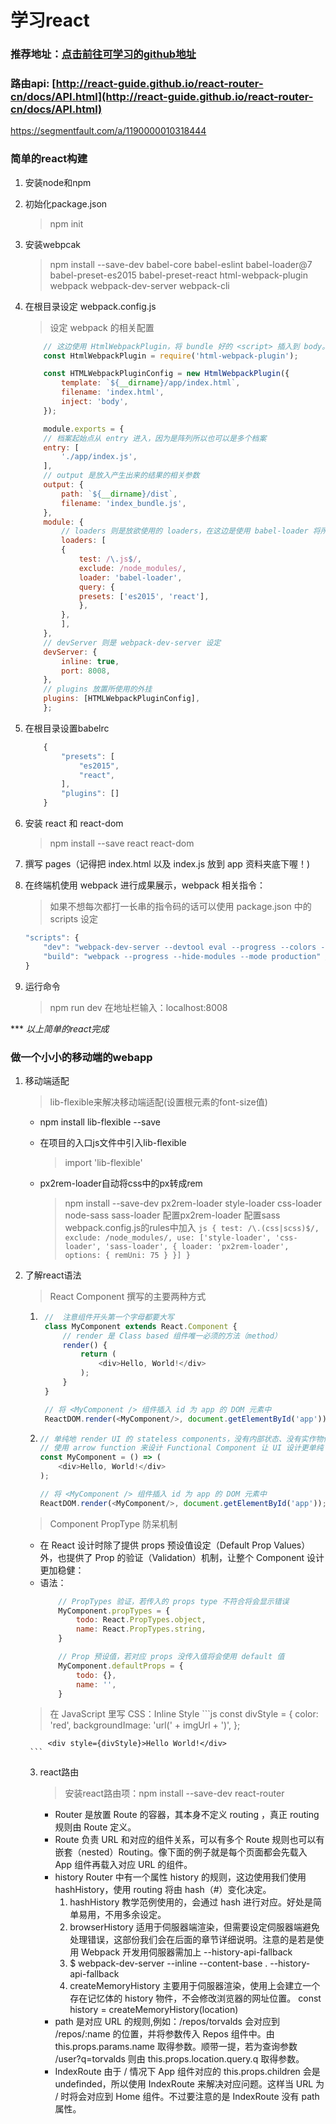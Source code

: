 # 学习react
### 推荐地址：[点击前往可学习的github地址](https://github.com/carlleton/reactjs101)
### 路由api: [http://react-guide.github.io/react-router-cn/docs/API.html](http://react-guide.github.io/react-router-cn/docs/API.html)
https://segmentfault.com/a/1190000010318444

### 简单的react构建
1. 安装node和npm
2. 初始化package.json
    > npm init
3. 安装webpcak
    > npm install --save-dev babel-core babel-eslint babel-loader@7 babel-preset-es2015 babel-preset-react html-webpack-plugin webpack webpack-dev-server webpack-cli
4. 在根目录设定 webpack.config.js
    > 设定 webpack 的相关配置
    ```js
        // 这边使用 HtmlWebpackPlugin，将 bundle 好的 <script> 插入到 body。${__dirname} 为 ES6 语法对应到 __dirname  
        const HtmlWebpackPlugin = require('html-webpack-plugin');

        const HTMLWebpackPluginConfig = new HtmlWebpackPlugin({
            template: `${__dirname}/app/index.html`,
            filename: 'index.html',
            inject: 'body',
        });

        module.exports = {
        // 档案起始点从 entry 进入，因为是阵列所以也可以是多个档案
        entry: [
            './app/index.js',
        ],
        // output 是放入产生出来的结果的相关参数
        output: {
            path: `${__dirname}/dist`,
            filename: 'index_bundle.js',
        },
        module: {
            // loaders 则是放欲使用的 loaders，在这边是使用 babel-loader 将所有 .js（这边用到正则式）相关档案（排除了 npm 安装的套件位置 node_modules）转译成浏览器可以阅读的 JavaScript。preset 则是使用的 babel 转译规则，这边使用 react、es2015。若是已经单独使用 .babelrc 作为 presets 设定的话，则可以省略 query
            loaders: [
            {
                test: /\.js$/,
                exclude: /node_modules/,
                loader: 'babel-loader',
                query: {
                presets: ['es2015', 'react'],
                },
            },
            ],
        },
        // devServer 则是 webpack-dev-server 设定
        devServer: {
            inline: true,
            port: 8008,
        },
        // plugins 放置所使用的外挂
        plugins: [HTMLWebpackPluginConfig],
        };
    ```
5. 在根目录设置babelrc
    ```js
        {
            "presets": [
                "es2015",
                "react",
            ],
            "plugins": []
        }
    ```
6. 安装 react 和 react-dom
    > npm install --save react react-dom

7. 撰写 pages（记得把 index.html 以及 index.js 放到 app 资料夹底下喔！)
8. 在终端机使用 webpack 进行成果展示，webpack 相关指令：
   > 如果不想每次都打一长串的指令码的话可以使用 package.json 中的 scripts 设定
    ```js
    "scripts": {
        "dev": "webpack-dev-server --devtool eval --progress --colors --content-base", // 运行项目
        "build": "webpack --progress --hide-modules --mode production" // 打包项目
    }
    ```
9. 运行命令 
    > npm run dev
    > 在地址栏输入：localhost:8008

*** *以上简单的react完成*

### 做一个小小的移动端的webapp

1. 移动端适配
    > lib-flexible来解决移动端适配(设置根元素的font-size值)
    * npm install lib-flexible --save
    * 在项目的入口js文件中引入lib-flexible
        > import 'lib-flexible'
    
    * px2rem-loader自动将css中的px转成rem
        > npm install --save-dev px2rem-loader style-loader css-loader node-sass sass-loader
        > 配置px2rem-loader
        > 配置sass
        > webpack.config.js的rules中加入
            ```js
            {
                test: /\.(css|scss)$/,
                exclude: /node_modules/,
                use: ['style-loader', 'css-loader', 'sass-loader',
                {
                    loader: 'px2rem-loader',
                    options: {
                        remUni: 75
                    }
                }]
            }
            ```
2. 了解react语法
    > React Component 撰写的主要两种方式
    1. ```js
        //  注意组件开头第一个字母都要大写
        class MyComponent extends React.Component {
            // render 是 Class based 组件唯一必须的方法（method）
            render() {
                return (
                    <div>Hello, World!</div>
                );
            }
        }

        // 将 <MyComponent /> 组件插入 id 为 app 的 DOM 元素中
        ReactDOM.render(<MyComponent/>, document.getElementById('app'));
        ```
        
    2.  ```js
        // 单纯地 render UI 的 stateless components，没有内部状态、没有实作物件和 ref，没有生命周期函数。若非需要控制生命周期的话建议多使用 stateless components 获得比较好的效能
        // 使用 arrow function 来设计 Functional Component 让 UI 设计更单纯（f(D) => UI），减少副作用（side effect）
        const MyComponent = () => (
            <div>Hello, World!</div>
        );

        // 将 <MyComponent /> 组件插入 id 为 app 的 DOM 元素中
        ReactDOM.render(<MyComponent/>, document.getElementById('app'));
        ```

    > Component PropType 防呆机制
    * 在 React 设计时除了提供 props 预设值设定（Default Prop Values）外，也提供了 Prop 的验证（Validation）机制，让整个 Component 设计更加稳健：
    * 语法：
        ```js
            // PropTypes 验证，若传入的 props type 不符合将会显示错误
            MyComponent.propTypes = {
                todo: React.PropTypes.object,
                name: React.PropTypes.string,
            }

            // Prop 预设值，若对应 props 没传入值将会使用 default 值
            MyComponent.defaultProps = {
                todo: {}, 
                name: '', 
            }
        ```
    > 在 JavaScript 里写 CSS：Inline Style
        ```js
           const divStyle = {
                color: 'red',
                backgroundImage: 'url(' + imgUrl + ')',
            };

            <div style={divStyle}>Hello World!</div>
        ```
    3. react路由
        > 安装react路由项：npm install --save-dev react-router
        * Router 是放置 Route 的容器，其本身不定义 routing ，真正 routing 规则由 Route 定义。
        * Route 负责 URL 和对应的组件关系，可以有多个 Route 规则也可以有嵌套（nested）Routing。像下面的例子就是每个页面都会先载入 App 组件再载入对应 URL 的组件。
        * history Router 中有一个属性 history 的规则，这边使用我们使用 hashHistory，使用 routing 将由 hash（#）变化决定。
            1. hashHistory 教学范例使用的，会通过 hash 进行对应。好处是简单易用，不用多余设定。
            2. browserHistory 适用于伺服器端渲染，但需要设定伺服器端避免处理错误，这部份我们会在后面的章节详细说明。注意的是若是使用 Webpack 开发用伺服器需加上 --history-api-fallback
            3. $ webpack-dev-server --inline --content-base . --history-api-fallback
            4. createMemoryHistory 主要用于伺服器渲染，使用上会建立一个存在记忆体的 history 物件，不会修改浏览器的网址位置。
            const history = createMemoryHistory(location)
        * path 是对应 URL 的规则,例如：/repos/torvalds 会对应到 /repos/:name 的位置，并将参数传入 Repos 组件中。由 this.props.params.name 取得参数。顺带一提，若为查询参数 /user?q=torvalds 则由 this.props.location.query.q 取得参数。
        * IndexRoute 由于 / 情况下 App 组件对应的 this.props.children 会是 undefinded，所以使用 IndexRoute 来解决对应问题。这样当 URL 为 / 时将会对应到 Home 组件。不过要注意的是 IndexRoute 没有 path 属性。









    



